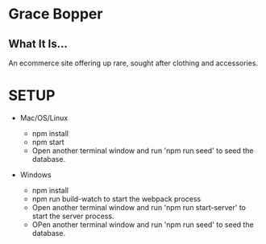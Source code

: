 # Grace Bopper

## What It Is...

An ecommerce site offering up rare, sought after clothing and accessories.

# SETUP

* Mac/OS/Linux

  * npm install
  * npm start
  * Open another terminal window and run 'npm run seed' to seed the database.

* Windows
  * npm install
  * npm run build-watch to start the webpack process
  * Open another terminal window and run 'npm run start-server' to start the server process.
  * OPen another terminal window and run 'npm run seed' to seed the database.
